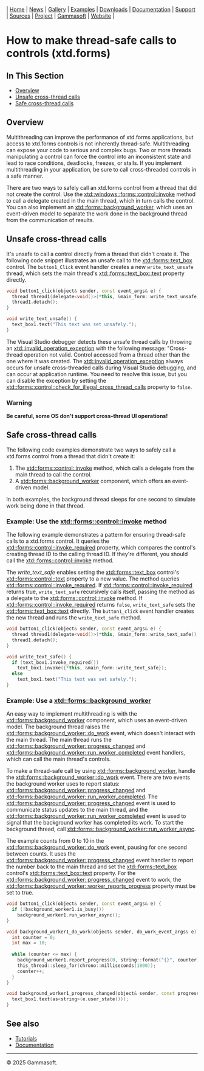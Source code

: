 | [Home](home.md) | [News](news.md) | [Gallery](gallery.md) | [Examples](examples.md) | [Downloads](downloads.md) | [Documentation](documentation.md) | [Support](support.md) | [Sources](https://github.com/gammasoft71/xtd) | [Project](https://sourceforge.net/projects/xtdpro/) | [Gammasoft](gammasoft.md) | [Website](https://gammasoft71.github.io/xtd) |

# How to make thread-safe calls to controls (xtd.forms)

## In This Section

* [Overview](#overview)
* [Unsafe cross-thread calls](#unsafe-cross-thread-calls)
* [Safe cross-thread calls](#safe-cross-thread-calls)

## Overview

Multithreading can improve the performance of xtd.forms applications, but access to xtd.forms controls is not inherently thread-safe.
Multithreading can expose your code to serious and complex bugs.
Two or more threads manipulating a control can force the control into an inconsistent state and lead to race conditions, deadlocks, freezes, or stalls.
If you implement multithreading in your application, be sure to call cross-threaded controls in a safe manner.

There are two ways to safely call an xtd.forms control from a thread that did not create the control.
Use the [xtd::windows::forms::control::invoke](https://gammasoft71.github.io/xtd/reference_guides/latest/classxtd_1_1forms_1_1control.html#a17ec51282322d8387937dc8dad438e32) method to call a delegate created in the main thread, which in turn calls the control.
You can also implement an [xtd::forms::background_worker](https://gammasoft71.github.io/xtd/reference_guides/latest/classxtd_1_1forms_1_1background__worker.html), which uses an event-driven model to separate the work done in the background thread from the communication of results.

## Unsafe cross-thread calls

It's unsafe to call a control directly from a thread that didn't create it.
The following code snippet illustrates an unsafe call to the [xtd::forms::text_box](https://gammasoft71.github.io/xtd/reference_guides/latest/classxtd_1_1forms_1_1text__box.html) control.
The `button1_Click` event handler creates a new `write_text_unsafe` thread, which sets the main thread's [xtd::forms::text_box::text](https://gammasoft71.github.io/xtd/reference_guides/latest/classxtd_1_1forms_1_1text__box.html#a2d900fe81bd0963d26d36a3a20e1d03e) property directly.

```cpp
void button1_click(object& sender, const event_args& e) {
  thread thread1(delegate<void()>(*this, &main_form::write_text_unsafe));
  thread1.detach();
}

void write_text_unsafe() {
  text_box1.text("This text was set unsafely.");
}
```

The Visual Studio debugger detects these unsafe thread calls by throwing an [xtd::invalid_operation_exception](https://gammasoft71.github.io/xtd/reference_guides/latest/classxtd_1_1invalid__operation__exception.html) with the following message: "Cross-thread operation not valid.
Control accessed from a thread other than the one where it was created.
The [xtd::invalid_operation_exception](https://gammasoft71.github.io/xtd/reference_guides/latest/classxtd_1_1invalid__operation__exception.html) always occurs for unsafe cross-threaded calls during Visual Studio debugging, and can occur at application runtime.
You need to resolve this issue, but you can disable the exception by setting the [xtd::forms::control::check_for_illegal_cross_thread_calls](https://gammasoft71.github.io/xtd/reference_guides/latest/classxtd_1_1forms_1_1control.html#ae50cc5d50f092033848aec2689e5df44) property to `false`.

### Warning

**Be careful, some OS don't support cross-thread UI operations!**

## Safe cross-thread calls

The following code examples demonstrate two ways to safely call a xtd.forms control from a thread that didn't create it:
1. The [xtd::forms::control::invoke](https://gammasoft71.github.io/xtd/reference_guides/latest/classxtd_1_1forms_1_1control.html#a17ec51282322d8387937dc8dad438e32) method, which calls a delegate from the main thread to call the control.
2. A [xtd::forms::background_worker](https://gammasoft71.github.io/xtd/reference_guides/latest/classxtd_1_1forms_1_1background__worker.html) component, which offers an event-driven model.

In both examples, the background thread sleeps for one second to simulate work being done in that thread.

### Example: Use the [xtd::forms::control::invoke](https://gammasoft71.github.io/xtd/reference_guides/latest/classxtd_1_1forms_1_1control.html#a17ec51282322d8387937dc8dad438e32) method

The following example demonstrates a pattern for ensuring thread-safe calls to a xtd.forms control. It queries the [xtd::forms::control::invoke_required](https://gammasoft71.github.io/xtd/reference_guides/latest/classxtd_1_1forms_1_1control.html#a7aa968c54c4a100d35f0dd2d0b9c5bc8) property, which compares the control's creating thread ID to the calling thread ID. If they're different, you should call the [xtd::forms::control::invoke](https://gammasoft71.github.io/xtd/reference_guides/latest/classxtd_1_1forms_1_1control.html#a17ec51282322d8387937dc8dad438e32) method.

The *write_text_safe* enables setting the [xtd::forms::text_box](https://gammasoft71.github.io/xtd/reference_guides/latest/classxtd_1_1forms_1_1text__box.html) control's [xtd::forms::control::text](https://gammasoft71.github.io/xtd/reference_guides/latest/classxtd_1_1forms_1_1control.html#a4c3b78843745277a88831bd0500ccb2b) property to a new value. The method queries [xtd::forms::control::invoke_required](https://gammasoft71.github.io/xtd/reference_guides/latest/classxtd_1_1forms_1_1control.html#a7aa968c54c4a100d35f0dd2d0b9c5bc8). If [xtd::forms::control::invoke_required](https://gammasoft71.github.io/xtd/reference_guides/latest/classxtd_1_1forms_1_1control.html#a7aa968c54c4a100d35f0dd2d0b9c5bc8) returns true, `write_text_safe` recursively calls itself, passing the method as a delegate to the [xtd::forms::control::invoke](https://gammasoft71.github.io/xtd/reference_guides/latest/classxtd_1_1forms_1_1control.html#a17ec51282322d8387937dc8dad438e32) method. If [xtd::forms::control::invoke_required](https://gammasoft71.github.io/xtd/reference_guides/latest/classxtd_1_1forms_1_1control.html#a7aa968c54c4a100d35f0dd2d0b9c5bc8) returns `false`, `write_text_safe` sets the [xtd::forms::text_box::text](https://gammasoft71.github.io/xtd/reference_guides/latest/classxtd_1_1forms_1_1text__box.html#a2d900fe81bd0963d26d36a3a20e1d03e) directly. The `button1_click` event handler creates the new thread and runs the `write_text_safe` method.

```cpp
void button1_click(object& sender, const event_args& e) {
  thread thread1(delegate<void()>(*this, &main_form::write_text_safe));
  thread1.detach();
}

void write_text_safe() {
  if (text_box1.invoke_required())
    text_box1.invoke({*this, &main_form::write_text_safe});
  else
    text_box1.text("This text was set safely.");
}
```

### Example: Use a [xtd::forms::background_worker](https://gammasoft71.github.io/xtd/reference_guides/latest/classxtd_1_1forms_1_1background__worker.html)

An easy way to implement multithreading is with the [xtd::forms::background_worker](https://gammasoft71.github.io/xtd/reference_guides/latest/classxtd_1_1forms_1_1background__worker.html) component, which uses an event-driven model. The background thread raises the [xtd::forms::background_worker::do_work](https://gammasoft71.github.io/xtd/reference_guides/latest/group__events.html#gaa4047b732cf383aa932c806080d03216) event, which doesn't interact with the main thread. The main thread runs the [xtd::forms::background_worker::progress_changed](https://gammasoft71.github.io/xtd/reference_guides/latest/group__events.html#ga01b056bb600ffc6552edff4830361bf4) and [xtd::forms::background_worker::run_worker_completed](https://gammasoft71.github.io/xtd/reference_guides/latest/group__events.html#ga08a598bc14af024ea2a9d16b18925f22) event handlers, which can call the main thread's controls.

To make a thread-safe call by using [xtd::forms::background_worker](https://gammasoft71.github.io/xtd/reference_guides/latest/classxtd_1_1forms_1_1background__worker.html), handle the [xtd::forms::background_worker::do_work](https://gammasoft71.github.io/xtd/reference_guides/latest/group__events.html#gaa4047b732cf383aa932c806080d03216) event. There are two events the background worker uses to report status: [xtd::forms::background_worker::progress_changed](https://gammasoft71.github.io/xtd/reference_guides/latest/group__events.html#ga01b056bb600ffc6552edff4830361bf4) and [xtd::forms::background_worker::run_worker_completed](https://gammasoft71.github.io/xtd/reference_guides/latest/group__events.html#ga08a598bc14af024ea2a9d16b18925f22). The [xtd::forms::background_worker::progress_changed](https://gammasoft71.github.io/xtd/reference_guides/latest/group__events.html#ga01b056bb600ffc6552edff4830361bf4) event is used to communicate status updates to the main thread, and the [xtd::forms::background_worker::run_worker_completed](https://gammasoft71.github.io/xtd/reference_guides/latest/group__events.html#ga08a598bc14af024ea2a9d16b18925f22) event is used to signal that the background worker has completed its work. To start the background thread, call [xtd::forms::background_worker::run_worker_async](https://gammasoft71.github.io/xtd/reference_guides/latest/classxtd_1_1forms_1_1background__worker.html#a3c1a81605e6f790fe68cf021f80f1952).

The example counts from 0 to 10 in the [xtd::forms::background_worker::do_work](https://gammasoft71.github.io/xtd/reference_guides/latest/group__events.html#gaa4047b732cf383aa932c806080d03216) event, pausing for one second between counts. It uses the [xtd::forms::background_worker::progress_changed](https://gammasoft71.github.io/xtd/reference_guides/latest/group__events.html#ga01b056bb600ffc6552edff4830361bf4) event handler to report the number back to the main thread and set the [xtd::forms::text_box](https://gammasoft71.github.io/xtd/reference_guides/latest/classxtd_1_1forms_1_1text__box.html) control's [xtd::forms::text_box::text](https://gammasoft71.github.io/xtd/reference_guides/latest/classxtd_1_1forms_1_1text__box.html#a2d900fe81bd0963d26d36a3a20e1d03e) property. For the [xtd::forms::background_worker::progress_changed](https://gammasoft71.github.io/xtd/reference_guides/latest/group__events.html#ga01b056bb600ffc6552edff4830361bf4) event to work, the [xtd::forms::background_worker::worker_reports_progress](https://gammasoft71.github.io/xtd/reference_guides/latest/classxtd_1_1forms_1_1background__worker.html#afcf2c17c7516752565718de4098b366a) property must be set to true.

```cpp
void button1_click(object& sender, const event_args& e) {
  if (!background_worker1.is_busy())
    background_worker1.run_worker_async();
}

void background_worker1_do_work(object& sender, do_work_event_args& e) {
  int counter = 0;
  int max = 10;
  
  while (counter <= max) {
    background_worker1.report_progress(0, string::format("{}", counter));
    this_thread::sleep_for(chrono::milliseconds(1000));
    counter++;
  }
}

void background_worker1_progress_changed(object& sender, const progress_changed_event_args& e) {
  text_box1.text(as<string>(e.user_state()));
}
```

## See also

* [Tutorials](tutorials.md)
* [Documentation](documentation.md)

______________________________________________________________________________________________

© 2025 Gammasoft.
